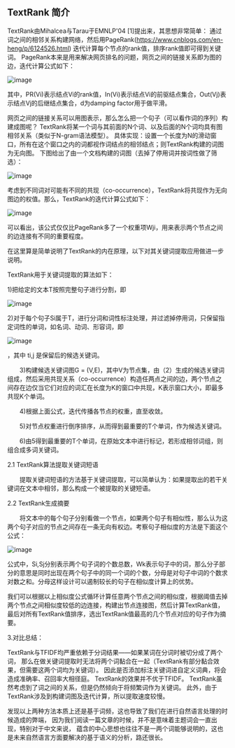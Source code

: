 ## TextRank 简介
TextRank由Mihalcea与Tarau于EMNLP'04 [1]提出来，其思想非常简单：
通过词之间的相邻关系构建网络，然后用PageRank(https://www.cnblogs.com/en-heng/p/6124526.html)
迭代计算每个节点的rank值，排序rank值即可得到关键词。
PageRank本来是用来解决网页排名的问题，网页之间的链接关系即为图的边，迭代计算公式如下：

![image](https://github.com/Mikasathebest/NLP_learning/blob/master/images/PageRank.jpg)  

其中，PR(Vi)表示结点Vi的rank值，In(Vi)表示结点Vi的前驱结点集合，Out(Vj)表示结点Vj的后继结点集合，d为damping factor用于做平滑。

网页之间的链接关系可以用图表示，那么怎么把一个句子（可以看作词的序列）构建成图呢？
TextRank将某一个词与其前面的N个词、以及后面的N个词均具有图相邻关系（类似于N-gram语法模型）。
具体实现：设置一个长度为N的滑动窗口，所有在这个窗口之内的词都视作词结点的相邻结点；则TextRank构建的词图为无向图。
下图给出了由一个文档构建的词图（去掉了停用词并按词性做了筛选）：

![image](https://github.com/Mikasathebest/NLP_learning/blob/master/images/PRgraph.jpg)

考虑到不同词对可能有不同的共现（co-occurrence），TextRank将共现作为无向图边的权值。那么，TextRank的迭代计算公式如下：

![image](https://github.com/Mikasathebest/NLP_learning/blob/master/images/textRank.jpg)

可以看出，该公式仅仅比PageRank多了一个权重项Wji，用来表示两个节点之间的边连接有不同的重要程度。

在这里算是简单说明了TextRank的内在原理，以下对其关键词提取应用做进一步说明。

TextRank用于关键词提取的算法如下：

1)把给定的文本T按照完整句子进行分割，即

![image](https://github.com/Mikasathebest/NLP_learning/blob/master/images/Textrank_1.png)

2)对于每个句子Si属于T，进行分词和词性标注处理，并过滤掉停用词，只保留指定词性的单词，如名词、动词、形容词，即

![image](https://github.com/Mikasathebest/NLP_learning/blob/master/images/TextRank2.jpg)

，其中 ti,j 是保留后的候选关键词。

　　3)构建候选关键词图G = (V,E)，其中V为节点集，由（2）生成的候选关键词组成，然后采用共现关系（co-occurrence）构造任两点之间的边，两个节点之间存在边仅当它们对应的词汇在长度为K的窗口中共现，K表示窗口大小，即最多共现K个单词。

　　4)根据上面公式，迭代传播各节点的权重，直至收敛。

　　5)对节点权重进行倒序排序，从而得到最重要的T个单词，作为候选关键词。

　　6)由5得到最重要的T个单词，在原始文本中进行标记，若形成相邻词组，则组合成多词关键词。

2.1 TextRank算法提取关键词短语

　　提取关键词短语的方法基于关键词提取，可以简单认为：如果提取出的若干关键词在文本中相邻，那么构成一个被提取的关键短语。

2.2 TextRank生成摘要

　　将文本中的每个句子分别看做一个节点，如果两个句子有相似性，那么认为这两个句子对应的节点之间存在一条无向有权边。考察句子相似度的方法是下面这个公式：
  
  ![image](https://github.com/Mikasathebest/NLP_learning/blob/master/images/TextRank3.jpg)
  
  公式中，Si,Sj分别表示两个句子词的个数总数，Wk表示句子中的词，那么分子部分的意思是同时出现在两个句子中的同一个词的个数，分母是对句子中词的个数求对数之和。分母这样设计可以遏制较长的句子在相似度计算上的优势。

我们可以根据以上相似度公式循环计算任意两个节点之间的相似度，根据阈值去掉两个节点之间相似度较低的边连接，构建出节点连接图，然后计算TextRank值，最后对所有TextRank值排序，选出TextRank值最高的几个节点对应的句子作为摘要。



3.对比总结：

TextRank与TFIDF均严重依赖于分词结果——如果某词在分词时被切分成了两个词，
那么在做关键词提取时无法将两个词黏合在一起（TextRank有部分黏合效果，但需要这两个词均为关键词）。
因此是否添加标注关键词进自定义词典，将会造成准确率、召回率大相径庭。
TextRank的效果并不优于TFIDF。
TextRank虽然考虑到了词之间的关系，但是仍然倾向于将频繁词作为关键词。
此外，由于TextRank涉及到构建词图及迭代计算，所以提取速度较慢。

发现以上两种方法本质上还是基于词频，这也导致了我们在进行自然语言处理的时候造成的弊端，
因为我们阅读一篇文章的时候，并不是意味着主题词会一直出现，特别对于中文来说，
蕴含的中心思想也往往不是一两个词能够说明的，这也是未来自然语言方面要解决的基于语义的分析，路还很长。

